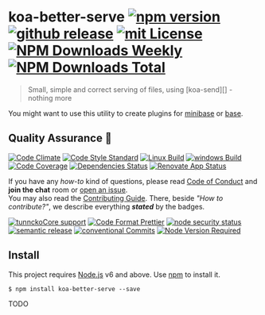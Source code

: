 # koa-better-serve [![npm version][npmv-img]][npmv-url] [![github release][github-release-img]][github-release-url] [![mit License][license-img]][license-url] [![NPM Downloads Weekly][downloads-weekly-img]][downloads-weekly-url] [![NPM Downloads Total][downloads-total-img]][downloads-total-url] 

> Small, simple and correct serving of files, using [koa-send][] - nothing more

You might want to use this utility to create plugins for [minibase]() or [base]().


## Quality Assurance :100:

[![Code Climate][codeclimate-img]][codeclimate-url] 
[![Code Style Standard][standard-img]][standard-url] 
[![Linux Build][travis-img]][travis-url] 
[![windows Build][appveyor-img]][appveyor-url] 
[![Code Coverage][codecov-img]][codecov-url] 
[![Dependencies Status][dependencies-img]][dependencies-url] 
[![Renovate App Status][renovate-img]][renovate-url] 

If you have any _how-to_ kind of questions, please read [Code of Conduct](./CODE_OF_CONDUCT.md) and **join the chat** room or [open an issue](./issues/new).  
You may also read the [Contributing Guide](./CONTRIBUTING.md). There, beside _"How to contribute?"_, we describe everything **_stated_** by  the badges.

[![tunnckoCore support][gitterchat-img]][gitterchat-url] 
[![Code Format Prettier][prettier-img]][prettier-url] 
[![node security status][nodesecurity-img]][nodesecurity-url] 
[![semantic release][semantic-release-img]][semantic-release-url] 
[![conventional Commits][ccommits-img]][ccommits-url] 
[![Node Version Required][nodeversion-img]][nodeversion-url]

## Install

<!-- replace hardcoded version with {%= engines.node.slice(2) %} when verb-->
This project requires [Node.js][nodeversion-url] v6 and above. Use [npm](https://www.npmjs.com) to install it.

```
$ npm install koa-better-serve --save
```


TODO

<!-- Heading badges -->
[npmv-url]: https://www.npmjs.com/package/koa-better-serve
[npmv-img]: https://img.shields.io/npm/v/koa-better-serve.svg

[github-release-url]: https://github.com/tunnckoCore/koa-better-serve/releases/latest
[github-release-img]: https://img.shields.io/github/release/tunnckoCore/koa-better-serve.svg

[license-url]: https://github.com/tunnckoCore/koa-better-serve/blob/master/LICENSE
[license-img]: https://img.shields.io/npm/l/koa-better-serve.svg

[downloads-weekly-url]: https://www.npmjs.com/package/get-installed-path
[downloads-weekly-img]: https://img.shields.io/npm/dw/get-installed-path.svg

[downloads-total-url]: https://www.npmjs.com/package/get-installed-path
[downloads-total-img]: https://img.shields.io/npm/dt/get-installed-path.svg

<!-- Front line badges -->
[codeclimate-url]: https://codeclimate.com/github/tunnckoCore/koa-better-serve
[codeclimate-img]: https://img.shields.io/codeclimate/github/tunnckoCore/koa-better-serve.svg

[standard-url]: https://github.com/standard/standard
[standard-img]: https://img.shields.io/badge/code_style-standard-brightgreen.svg

[travis-url]: https://travis-ci.org/tunnckoCore/koa-better-serve
[travis-img]: https://img.shields.io/travis/tunnckoCore/koa-better-serve/master.svg?label=linux

[appveyor-url]: https://ci.appveyor.com/project/tunnckoCore/dush-router
[appveyor-img]: https://img.shields.io/appveyor/ci/tunnckoCore/dush-router/master.svg?label=windows

[codecov-url]: https://codecov.io/gh/tunnckoCore/koa-better-serve
[codecov-img]: https://img.shields.io/codecov/c/github/tunnckoCore/koa-better-serve/master.svg

[dependencies-url]: https://david-dm.org/tunnckoCore/dush-better-use
[dependencies-img]: https://img.shields.io/david/tunnckoCore/koa-better-serve.svg

[renovate-url]: https://renovateapp.com
[renovate-img]: https://img.shields.io/badge/renovate-enabled-brightgreen.svg

<!-- Second front of badges -->

[gitterchat-url]: https://gitter.im/tunnckoCore/support
[gitterchat-img]: https://img.shields.io/gitter/room/tunnckoCore/support.svg

[prettier-url]: https://github.com/prettier/prettier
[prettier-img]: https://img.shields.io/badge/styled_with-prettier-f952a5.svg

[nodesecurity-url]: https://nodesecurity.io/orgs/tunnckocore-dev/projects/344b8ad6-4e7d-4579-bb70-60fa09e49044
[nodesecurity-img]: https://nodesecurity.io/orgs/tunnckocore-dev/projects/344b8ad6-4e7d-4579-bb70-60fa09e49044/badge
<!-- the original color of nsp: 
[nodesec-img]: https://img.shields.io/badge/nsp-no_known_vulns-35a9e0.svg -->

[semantic-release-url]: https://github.com/semantic-release/semantic-release
[semantic-release-img]: https://img.shields.io/badge/%20%20%F0%9F%93%A6%F0%9F%9A%80-semantic--release-e10079.svg

[ccommits-url]: https://conventionalcommits.org/
[ccommits-img]: https://img.shields.io/badge/conventional_commits-1.0.0-yellow.svg

[nodeversion-url]: https://nodejs.org/en/download
[nodeversion-img]: https://img.shields.io/node/v/koa-better-serve.svg
